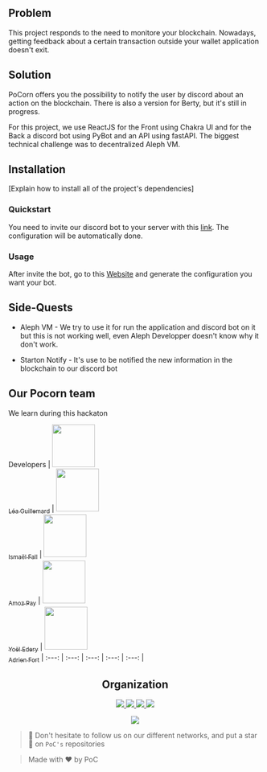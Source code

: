 ## Problem

This project responds to the need to monitore your blockchain.
Nowadays, getting feedback about a certain transaction outside your wallet application doesn't exit.
## Solution

PoCorn offers you the possibility to notify the user by discord about an action on the blockchain.
There is also a version for Berty, but it's still in progress.

For this project, we use ReactJS for the Front using Chakra UI and for the Back a discord bot using PyBot and an API using fastAPI.
The biggest technical challenge was to decentralized Aleph VM.
## Installation

[Explain how to install all of the project's dependencies]

### Quickstart

You need to invite our discord bot to your server with this [link](https://discord.com/api/oauth2/authorize?client_id=969945066305122354&permissions=8&scope=bot). The configuration will be automatically done.
### Usage

After invite the bot, go to this [Website](https://cool-sherbet-c51568.netlify.app/) and generate the configuration you want your bot.

## Side-Quests

- Aleph VM - We try to use it for run the application and discord bot on it but this is not working well, even Aleph Developper doesn't know why it don't work.

- Starton Notify - It's use to be notified the new information in the blockchain to our discord bot

## Our Pocorn team

We learn during this hackaton

Developers
| [<img src="https://github.com/Steci.png?size=85" width=85><br><sub>Léa Guillemard</sub>](https://github.com/Steci) | [<img src="https://github.com/Doozers.png?size=85" width=85><br><sub>Ismaël Fall</sub>](https://github.com/Doozers) | [<img src="https://github.com/AmozPay.png?size=85" width=85><br><sub>Amoz Pay</sub>](https://github.com/AmozPay) | [<img src="https://github.com/ThisisYoYoDev.png?size=85" width=85><br><sub>Yoël Edery</sub>](https://github.com/ThisisYoYoDev) | [<img src="https://github.com/adrienfort.png?size=85" width=85><br><sub>Adrien Fort</sub>](https://github.com/adrienfort)
| :---: | :---: | :---: | :---: | :---: |

<h2 align=center>
Organization
</h2>

<p align='center'>
    <a href="https://www.linkedin.com/company/pocinnovation/mycompany/">
        <img src="https://img.shields.io/badge/LinkedIn-0077B5?style=for-the-badge&logo=linkedin&logoColor=white">
    </a>
    <a href="https://www.instagram.com/pocinnovation/">
        <img src="https://img.shields.io/badge/Instagram-E4405F?style=for-the-badge&logo=instagram&logoColor=white">
    </a>
    <a href="https://twitter.com/PoCInnovation">
        <img src="https://img.shields.io/badge/Twitter-1DA1F2?style=for-the-badge&logo=twitter&logoColor=white">
    </a>
    <a href="https://discord.com/invite/Yqq2ADGDS7">
        <img src="https://img.shields.io/badge/Discord-7289DA?style=for-the-badge&logo=discord&logoColor=white">
    </a>
</p>
<p align=center>
    <a href="https://www.poc-innovation.fr/">
        <img src="https://img.shields.io/badge/WebSite-1a2b6d?style=for-the-badge&logo=GitHub Sponsors&logoColor=white">
    </a>
</p>

> 🚀 Don't hesitate to follow us on our different networks, and put a star 🌟 on `PoC's` repositories

> Made with ❤️ by PoC